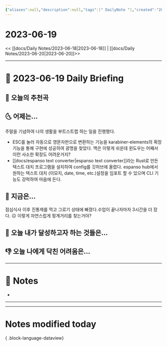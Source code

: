 ```yaml
---
{"aliases":null,"description":null,"tags":[" DailyNote "],"created":"2023-06-19T21:14:58","updated":"2023-07-15T21:30:20","title":"2023-06-19","dg-publish":true,"permalink":"/docs/Daily Notes/2023-06-19/","dgPassFrontmatter":true}
---
```



# 2023-06-19

<< [[docs/Daily Notes/2023-06-18\|2023-06-18]] | [[docs/Daily Notes/2023-06-20\|2023-06-20]]>>

---

# 📅 2023-06-19 Daily Briefing

## 🎵 오늘의 추천곡

## 🌜 어제는...

주말을 기념하여 나의 생활을 부트스트랩 하는 일을 진행했다. 
- ESC를 눌러 자동으로 영문자판으로 변환하는 기능을 karabiner-elements의 확장 기능을 통해 구현에 성공하여 광명을 찾았다. 맥은 이렇게 쉬운데 윈도우는 어째서 이런 사소한 확장도 어려운거지?
- [[docs/espanso text converter\|espanso text converter]]라는 Rust로 만든 텍스트 대치 프로그램을 설치하여 config를 깃허브에 올렸다. espanso hub에서 원하는 텍스트 대치 (이모지, date, time, etc.)설정을 임포트 할 수 있으며 CLI 기능도 강력하여 마음에 든다.

## 🙌 지금은...

점심식사 이후 진통제를 먹고 그로기 상태에 빠졌다.수업이 끝나자마자 3시간을 더 잤다. ☹️ 이렇게 자연스럽게 핑계거리를 찾는거야?

## 🚀 오늘 내가 달성하고자 하는 것들은...

## 👎 오늘 나에게 닥친 어려움은...

---

# 📝 Notes

- 

___



---

# Notes modified today


{ .block-language-dataview}
